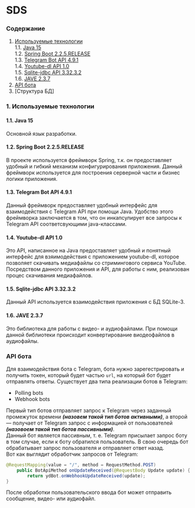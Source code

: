 # SDS

### Содержание
1. [Используемые технологии](#1) <br>
    1.1. [Java 15](#1.1) <br>
    1.2. [Spring Boot 2.2.5.RELEASE](#1.2) <br>
    1.3. [Telegram Bot API 4.9.1](#1.2) <br>
    1.4. [Youtube-dl API 1.0](#1.3) <br>
    1.5. [Sqlite-jdbc API 3.32.3.2](#1.4) <br>
    1.6. [JAVE 2.3.7](#1.5)
2. [API бота](#2)
3. [Структура БД] 

### 1. Используемые технологии <a name="1"></a>
#### 1.1. Java 15 <a name="1.1"></a>
Основной язык разработки.

#### 1.2. Spring Boot 2.2.5.RELEASE <a name="1.2"></a>
В проекте используется фреймворк Spring, т.к. он предоставляет удобный и гибкий механизм конфигурирования приложения. Данный фреймворк используется для построения серверной части и бизнес логики приложения.

#### 1.3. Telegram Bot API 4.9.1 <a name="1.3"></a>
Данный фреймворк предоставляет удобный интерфейс для взаимодействия с Telegram API при помощи Java. Удобство этого фреймворка заключается в том, что он инкапсулирует все запросы к Telegram API соответсвующими java-классами.

#### 1.4. Youtube-dl API 1.0 <a name="1.3"></a>
Это API, написанное на Java предоставляет удобный и понятный интерфейс для взяимодействия с приложением youtube-dl, которое позволяет скачивать медиафайлы со стримингового сервиса YouTube. Посредством данного приложения и API, для работы с ним, реализован процес скачивания медиафайлов.

#### 1.5. Sqlite-jdbc API 3.32.3.2 <a name="1.4"></a>
Данный API используется взаимодействия приложения с БД SQLite-3.

#### 1.6. JAVE 2.3.7 <a name="1.5"></a>
Это библиотека для работы с видео- и аудиофайлами. При помощи данной библиотеки происходит конвертирование виодеофайлов в аудиофайлы.

### API бота <a name="2"></a>
Для взаимодействия бота с Telegram, бота нужно зарегестрировать и получить токен, который будет частью `url`, на который бот будет отправлять ответы. Существует два типа реализации ботов в Telegram:
 * Polling bots
 * Webhook bots <br>
 
Первый тип ботов отправляет запрос к Telegram через заданный промежуток времени ***(назовем такой тип ботов активными)***, а второй — получает от Telegram запрос с информацией от пользователей ***(назовоем такой тип ботов пассивными)***.  <br>
Данный бот является пассивным, т. е. Telegram присылает запрос боту в том случае, если к боту обратился пользователь. В свою очередь бот обрабатывает запрос пользователя и отправляет ответ назад. <br>
Вот как выглядит обработчик запросов от Telegram:

```java
@RequestMapping(value = "/", method = RequestMethod.POST)
	public BotApiMethod onUpdateReceived(@RequestBody Update update) {
		return ydBot.onWebhookUpdateReceived(update);
}
```
После обработки пользовательского ввода бот может отправить сообщение, видео- или аудиофайл.
